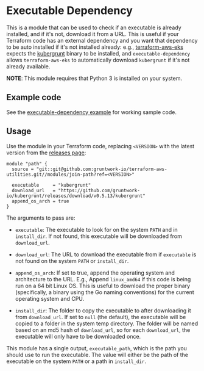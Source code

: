 # Executable Dependency

This is a module that can be used to check if an executable is already installed, and if it's not, download it from a
URL. This is useful if your Terraform code has an external dependency and you want that dependency to be auto installed
if it's not installed already: e.g., [terraform-aws-eks](https://github.com/terraform-modules-krish/terraform-aws-eks) expects the 
[kubergrunt](https://github.com/terraform-modules-krish/kubergrunt) binary to be installed, and `executable-dependency` allows
`terraform-aws-eks` to automatically download `kubergrunt` if it's not already available. 

**NOTE**: This module requires that Python 3 is installed on your system.




## Example code

See the [executable-dependency example](https://github.com/terraform-modules-krish/terraform-aws-utilities/blob/v0.9.0/examples/executable-dependency) for working sample code.




## Usage

Use the module in your Terraform code, replacing `<VERSION>` with the latest version from the [releases
page](https://github.com/gruntwork-io/terraform-aws-utilities/releases):

```hcl
module "path" {
  source = "git::git@github.com:gruntwork-io/terraform-aws-utilities.git//modules/join-path?ref=<VERSION>"
  
  executable     = "kubergrunt"
  download_url   = "https://github.com/gruntwork-io/kubergrunt/releases/download/v0.5.13/kubergrunt"
  append_os_arch = true
}
```

The arguments to pass are:

* `executable`: The executable to look for on the system `PATH` and in `install_dir`. If not found, this executable 
  will be downloaded from `download_url`.
  
* `download_url`: The URL to download the executable from if `executable` is not found on the system `PATH` or 
  `install_dir`.

* `append_os_arch`: If set to true, append the operating system and architecture to the URL. E.g., Append `linux_amd64` 
  if this code is being run on a 64 bit Linux OS. This is useful to download the proper binary (specifically, a binary
  using the Go naming conventions) for the current operating system and CPU.

* `install_dir`: The folder to copy the executable to after downloading it from `download_url`. If set to `null` (the 
  default), the executable will be copied to a folder in the system temp directory. The folder will be named based on 
  an md5 hash of `download_url`, so for each `download_url`, the executable will only have to be downloaded once.

This module has a single output, `executable_path`, which is the path you should use to run the executable. The value
will either be the path of the executable on the system `PATH` or a path in `install_dir`.
